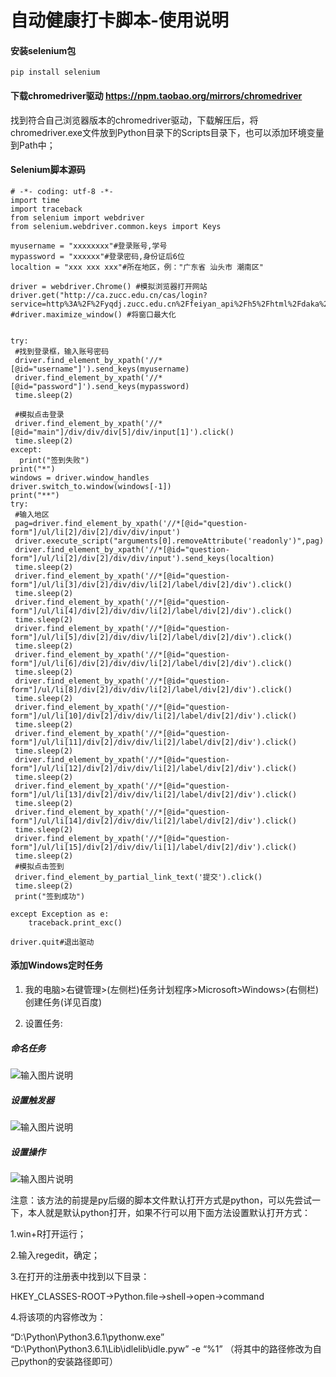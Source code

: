 # 自动健康打卡脚本-使用说明

#### 安装selenium包

```
pip install selenium
```
#### 下载chromedriver驱动  https://npm.taobao.org/mirrors/chromedriver

找到符合自己浏览器版本的chromedriver驱动，下载解压后，将chromedriver.exe文件放到Python目录下的Scripts目录下，也可以添加环境变量到Path中；

#### Selenium脚本源码

```
# -*- coding: utf-8 -*-
import time
import traceback
from selenium import webdriver
from selenium.webdriver.common.keys import Keys
  
myusername = "xxxxxxxx"#登录账号,学号
mypassword = "xxxxxx"#登录密码,身份证后6位
localtion = "xxx xxx xxx"#所在地区，例："广东省 汕头市 潮南区"
  
driver = webdriver.Chrome() #模拟浏览器打开网站
driver.get("http://ca.zucc.edu.cn/cas/login?service=http%3A%2F%2Fyqdj.zucc.edu.cn%2Ffeiyan_api%2Fh5%2Fhtml%2Fdaka%2Fdaka.html")
#driver.maximize_window() #将窗口最大化


try:
 #找到登录框，输入账号密码
 driver.find_element_by_xpath('//*[@id="username"]').send_keys(myusername)
 driver.find_element_by_xpath('//*[@id="password"]').send_keys(mypassword)
 time.sleep(2)  
  
 #模拟点击登录
 driver.find_element_by_xpath('//*[@id="main"]/div/div/div[5]/div/input[1]').click()
 time.sleep(2)
except:
  print("签到失败")
print("*")
windows = driver.window_handles
driver.switch_to.window(windows[-1])
print("**") 
try:
 #输入地区
 pag=driver.find_element_by_xpath('//*[@id="question-form"]/ul/li[2]/div[2]/div/div/input')
 driver.execute_script("arguments[0].removeAttribute('readonly')",pag)
 driver.find_element_by_xpath('//*[@id="question-form"]/ul/li[2]/div[2]/div/div/input').send_keys(localtion)
 time.sleep(2)
 driver.find_element_by_xpath('//*[@id="question-form"]/ul/li[3]/div[2]/div/div/li[2]/label/div[2]/div').click()
 time.sleep(2)
 driver.find_element_by_xpath('//*[@id="question-form"]/ul/li[4]/div[2]/div/div/li[2]/label/div[2]/div').click()
 time.sleep(2)
 driver.find_element_by_xpath('//*[@id="question-form"]/ul/li[5]/div[2]/div/div/li[2]/label/div[2]/div').click()
 time.sleep(2)
 driver.find_element_by_xpath('//*[@id="question-form"]/ul/li[6]/div[2]/div/div/li[2]/label/div[2]/div').click()
 time.sleep(2)
 driver.find_element_by_xpath('//*[@id="question-form"]/ul/li[8]/div[2]/div/div/li[2]/label/div[2]/div').click()
 time.sleep(2)
 driver.find_element_by_xpath('//*[@id="question-form"]/ul/li[10]/div[2]/div/div/li[2]/label/div[2]/div').click()
 time.sleep(2)
 driver.find_element_by_xpath('//*[@id="question-form"]/ul/li[11]/div[2]/div/div/li[2]/label/div[2]/div').click()
 time.sleep(2)
 driver.find_element_by_xpath('//*[@id="question-form"]/ul/li[12]/div[2]/div/div/li[2]/label/div[2]/div').click()
 time.sleep(2)
 driver.find_element_by_xpath('//*[@id="question-form"]/ul/li[13]/div[2]/div/div/li[2]/label/div[2]/div').click()
 time.sleep(2)
 driver.find_element_by_xpath('//*[@id="question-form"]/ul/li[14]/div[2]/div/div/li[2]/label/div[2]/div').click()
 time.sleep(2)
 driver.find_element_by_xpath('//*[@id="question-form"]/ul/li[15]/div[2]/div/div/li[1]/label/div[2]/div').click()
 time.sleep(2)
 #模拟点击签到
 driver.find_element_by_partial_link_text('提交').click()
 time.sleep(2)
 print("签到成功")

except Exception as e:
    traceback.print_exc()

driver.quit#退出驱动
```
#### 添加Windows定时任务
1. 我的电脑>右键管理>(左侧栏)任务计划程序>Microsoft>Windows>(右侧栏)创建任务(详见百度)

2. 设置任务:

##### 命名任务

![输入图片说明](https://images.gitee.com/uploads/images/2020/0225/135138_58c31adf_4859314.png "屏幕截图.png")
##### 设置触发器

![输入图片说明](https://images.gitee.com/uploads/images/2020/0225/135154_efdceb40_4859314.png "屏幕截图.png")
##### 设置操作

![输入图片说明](https://images.gitee.com/uploads/images/2020/0225/135207_c6a241c3_4859314.png "屏幕截图.png")

注意：该方法的前提是py后缀的脚本文件默认打开方式是python，可以先尝试一下，本人就是默认python打开，如果不行可以用下面方法设置默认打开方式：

1.win+R打开运行；

2.输入regedit，确定；

3.在打开的注册表中找到以下目录：

HKEY_CLASSES-ROOT->Python.file->shell->open->command

4.将该项的内容修改为：

“D:\Python\Python3.6.1\pythonw.exe” “D:\Python\Python3.6.1\Lib\idlelib\idle.pyw” -e “%1”
（将其中的路径修改为自己python的安装路径即可）